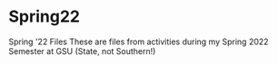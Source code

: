 # Spring22
Spring '22 Files
These are files from activities during my Spring 2022 Semester at GSU (State, not Southern!) 
